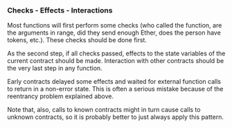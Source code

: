 ### Checks - Effects - Interactions

Most functions will first perform some checks (who called the function, are the arguments in range, did they send enough Ether, does the person have tokens, etc.). These checks should be done first.

As the second step, if all checks passed, effects to the state variables of the current contract should be made. Interaction with other contracts should be the very last step in any function.

Early contracts delayed some effects and waited for external function calls to return in a non-error state. This is often a serious mistake because of the reentrancy problem explained above.

Note that, also, calls to known contracts might in turn cause calls to unknown contracts, so it is probably better to just always apply this pattern.